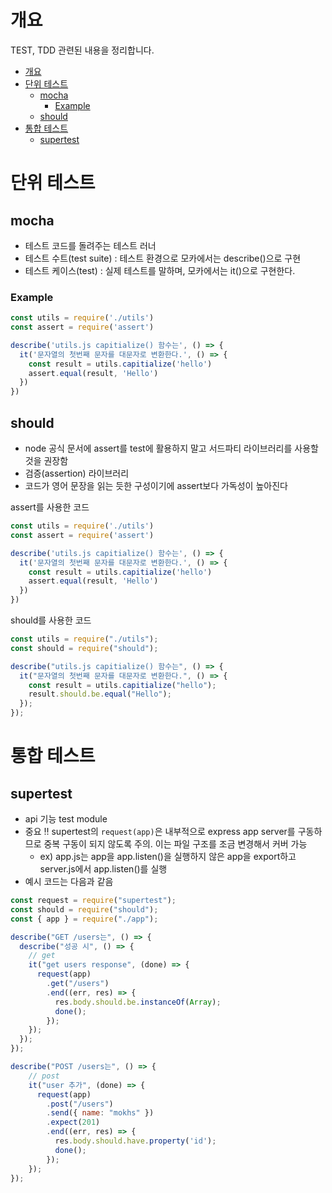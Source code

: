 # 개요

TEST, TDD 관련된 내용을 정리합니다.

- [개요](#개요)
- [단위 테스트](#단위-테스트)
  - [mocha](#mocha)
    - [Example](#example)
  - [should](#should)
- [통합 테스트](#통합-테스트)
  - [supertest](#supertest)

# 단위 테스트

## mocha

- 테스트 코드를 돌려주는 테스트 러너
- 테스트 수트(test suite) : 테스트 환경으로 모카에서는 describe()으로 구현
- 테스트 케이스(test) : 실제 테스트를 말하며, 모카에서는 it()으로 구현한다.

### Example

``` js
const utils = require('./utils')
const assert = require('assert')

describe('utils.js capitialize() 함수는', () => {
  it('문자열의 첫번째 문자를 대문자로 변환한다.', () => {
    const result = utils.capitialize('hello')    
    assert.equal(result, 'Hello')
  })
})
```

## should

- node 공식 문서에 assert를 test에 활용하지 말고 서드파티 라이브러리를 사용할 것을 권장함
- 검증(assertion) 라이브러리
- 코드가 영어 문장을 읽는 듯한 구성이기에 assert보다 가독성이 높아진다

assert를 사용한 코드

``` js
const utils = require('./utils')
const assert = require('assert')

describe('utils.js capitialize() 함수는', () => {
  it('문자열의 첫번째 문자를 대문자로 변환한다.', () => {
    const result = utils.capitialize('hello')    
    assert.equal(result, 'Hello')
  })
})

```

should를 사용한 코드

``` js
const utils = require("./utils");
const should = require("should");

describe("utils.js capitialize() 함수는", () => {
  it("문자열의 첫번째 문자를 대문자로 변환한다.", () => {
    const result = utils.capitialize("hello");
    result.should.be.equal("Hello");
  });
});

```

# 통합 테스트

## supertest

- api 기능 test module
- 중요 ‼ supertest의 `request(app)`은 내부적으로 express app server를 구동하므로 중복 구동이 되지 않도록 주의. 이는 파일 구조를 조금 변경해서 커버 가능
  - ex) app.js는 app을 app.listen()을 실행하지 않은 app을 export하고 server.js에서 app.listen()를 실행
- 예시 코드는 다음과 같음
  
``` js
const request = require("supertest");
const should = require("should");
const { app } = require("./app");

describe("GET /users는", () => {
  describe("성공 시", () => {
    // get
    it("get users response", (done) => {
      request(app)
        .get("/users")
        .end((err, res) => {
          res.body.should.be.instanceOf(Array);
          done();
        });
    });
  });
});

describe("POST /users는", () => {
    // post
    it("user 추가", (done) => {
      request(app)
        .post("/users")
        .send({ name: "mokhs" })
        .expect(201)
        .end((err, res) => {
          res.body.should.have.property('id');
          done();
        });
    });  
});


```
